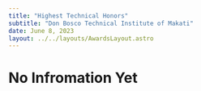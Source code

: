 ```yaml
---
title: "Highest Technical Honors"
subtitle: "Don Bosco Technical Institute of Makati"
date: June 8, 2023
layout: ../../layouts/AwardsLayout.astro
---
```


# No Infromation Yet

